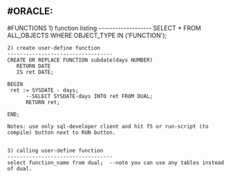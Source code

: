 #ORACLE:
----------------

#FUNCTIONS
	1) function listing
	-------------------
	SELECT * FROM ALL_OBJECTS WHERE OBJECT_TYPE IN ('FUNCTION');
	
	2) create user-define function
	----------------------------------
	CREATE OR REPLACE FUNCTION subdate(days NUMBER)
	   RETURN DATE
	   IS ret DATE;
	
	BEGIN
	 ret := SYSDATE - days;
	      --SELECT SYSDATE-days INTO ret FROM DUAL;
	      RETURN ret;
	
	END;
	
	Notes: use only sql-developer client and hit f5 or run-script (to compile) button next to RUN button.
	
	
	3) calling user-define function
	----------------------------------
	select function_name from dual;  --note you can use any tables instead of dual.


